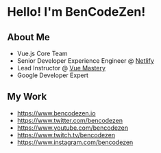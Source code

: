 # Hello! I'm BenCodeZen!

## About Me

- Vue.js Core Team
- Senior Developer Experience Engineer @ [Netlify](https://www.netlify.com/?utm_source=ghrepo&utm_medium=bcz-bh&utm_campaign=devex)
- Lead Instructor @ [Vue Mastery](https://www.vuemastery.com)
- Google Developer Expert

## My Work

- https://www.bencodezen.io
- https://www.twitter.com/bencodezen
- https://www.youtube.com/bencodezen
- https://www.twitch.tv/bencodezen
- https://www.instagram.com/bencodezen
